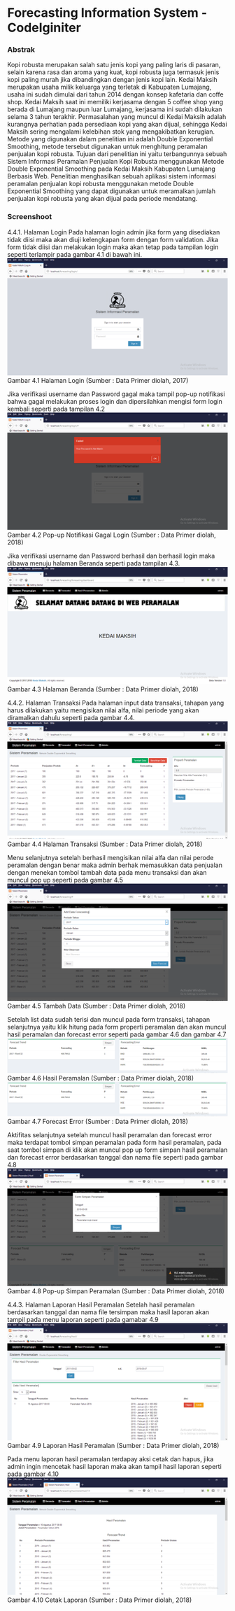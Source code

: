 # Forecasting Information System - CodeIginiter

### Abstrak
Kopi robusta merupakan salah satu jenis kopi yang paling laris di pasaran, selain karena rasa dan aroma yang kuat, kopi robusta juga termasuk jenis kopi paling murah jika dibandingkan dengan jenis kopi lain. Kedai Maksih merupakan usaha milik keluarga yang terletak di Kabupaten Lumajang, usaha ini sudah dimulai dari tahun 2014 dengan konsep kafetaria dan coffe shop. Kedai Maksih saat ini memiliki kerjasama dengan 5 coffee shop yang berada di Lumajang maupun luar Lumajang, kerjasama ini sudah dilakukan selama 3 tahun terakhir. Permasalahan yang muncul di Kedai Maksih adalah kurangnya perhatian pada persediaan kopi yang akan dijual, sehingga Kedai Maksih sering mengalami kelebihan stok yang mengakibatkan kerugian. Metode yang digunakan dalam penelitian ini adalah Double Exponential Smoothing, metode tersebut digunakan untuk menghitung peramalan penjualan kopi robusta. Tujuan dari penelitian ini yaitu terbangunnya sebuah Sistem Informasi Peramalan Penjualan Kopi Robusta menggunakan Metode Double Exponential Smoothing pada Kedai Maksih Kabupaten Lumajang Berbasis Web. Penelitian menghasilkan sebuah aplikasi sistem informasi peramalan penjualan kopi robusta menggunakan metode Double Exponential Smoothing yang dapat digunakan untuk meramalkan jumlah penjualan kopi robusta yang akan dijual pada periode mendatang.

### Screenshoot

4.4.1. Halaman Login
Pada halaman login admin  jika form yang disediakan tidak diisi maka akan diuji kelengkapan form dengan form validation. Jika form tidak diisi dan melakukan login maka akan tetap pada tampilan login seperti terlampir pada gambar 4.1 di bawah ini.
![alt text](https://raw.githubusercontent.com/syhbt/forecasting-codeigniter/master/Screenshots/4.1.PNG)
Gambar 4.1 Halaman Login
(Sumber : Data Primer diolah, 2017)

Jika verifikasi username dan Password gagal maka tampil pop-up notifikasi bahwa gagal melakukan proses login dan dipersilahkan mengisi form login kembali  seperti pada tampilan 4.2
![alt text](https://github.com/syhbt/forecasting-codeigniter/blob/master/Screenshots/4.2.PNG)
Gambar 4.2 Pop-up Notifikasi Gagal Login
(Sumber : Data Primer diolah, 2018)

Jika verifikasi username dan Password berhasil dan berhasil login maka dibawa menuju halaman Beranda seperti pada tampilan 4.3.
![alt text](https://github.com/syhbt/forecasting-codeigniter/blob/master/Screenshots/4.3.PNG)
Gambar 4.3 Halaman Beranda
(Sumber : Data Primer diolah, 2018)

4.4.2. Halaman Transaksi
Pada halaman input data transaksi, tahapan yang harus dilakukan yaitu mengisikan nilai alfa, nilai periode yang akan diramalkan dahulu seperti pada gambar 4.4.
![alt text](https://raw.githubusercontent.com/syhbt/forecasting-codeigniter/master/Screenshots/4.4.PNG)
Gambar 4.4 Halaman Transaksi
(Sumber : Data Primer diolah, 2018)

Menu selanjutnya setelah berhasil mengisikan nilai alfa dan nilai perode peramalan dengan benar maka admin berhak memasukkan data penjualan dengan menekan tombol tambah data pada menu transaksi dan akan muncul pop up seperti pada gambar 4.5
![alt text](https://raw.githubusercontent.com/syhbt/forecasting-codeigniter/master/Screenshots/4.5.PNG)
Gambar 4.5 Tambah Data
(Sumber : Data Primer diolah, 2018)

Setelah list data sudah terisi dan muncul pada form transaksi, tahapan selanjutnya yaitu klik hitung pada form properti peramalan dan akan muncul hasil peramalan dan forecast error seperti pada gambar 4.6 dan gambar 4.7
![alt text](https://raw.githubusercontent.com/syhbt/forecasting-codeigniter/master/Screenshots/bab3.2.PNG)
Gambar 4.6 Hasil Peramalan
(Sumber : Data Primer diolah, 2018)
![alt text](https://raw.githubusercontent.com/syhbt/forecasting-codeigniter/master/Screenshots/bab3.2.PNG)
Gambar 4.7 Forecast Error
(Sumber : Data Primer diolah, 2018)

Aktifitas selanjutnya setelah muncul hasil peramalan dan forecast error maka terdapat tombol simpan peramalan pada form hasil peramalan, pada saat tombol simpan di klik akan muncul pop up form simpan hasil peramalan dan forecast error berdasarkan tanggal dan nama file seperti pada gambar 4.8
![alt text](https://raw.githubusercontent.com/syhbt/forecasting-codeigniter/master/Screenshots/4.6.1.PNG)
Gambar 4.8 Pop-up Simpan Peramalan
(Sumber : Data Primer diolah, 2018)

4.4.3. Halaman Laporan Hasil Peramalan
Setelah hasil peramalan berdasarkan tanggal dan nama file tersimpan maka hasil laporan akan tampil pada menu laporan seperti pada gamabar 4.9
![alt text](https://raw.githubusercontent.com/syhbt/forecasting-codeigniter/master/Screenshots/4.9.PNG)
Gambar 4.9 Laporan Hasil Peramalan
(Sumber : Data Primer diolah, 2018)

Pada menu laporan hasil peramalan terdapay aksi cetak dan hapus, jika admin ingin mencetak hasil laporan maka akan tampil hasil laporan seperti pada gambar 4.10
![alt text](https://raw.githubusercontent.com/syhbt/forecasting-codeigniter/master/Screenshots/4.10.PNG)
Gambar 4.10 Cetak Laporan
(Sumber : Data Primer diolah, 2018)

